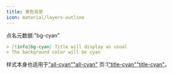 ```yaml
---
title: 青色背景
icon: material/layers-outline
---
```


点名元数据:"bg-cyan"

```md
> [!info|bg-cyan] Title will display as usual
> The background color will be cyan
```

样式本身也适用于["all-cyan"](../combined-styling/page-5.md)["all-cyan"](../combined-styling/page-5.md)
页:1["title-cyan"](../title-styling/page-5.md)["title-cyan"](../title-styling/page-5.md)。


